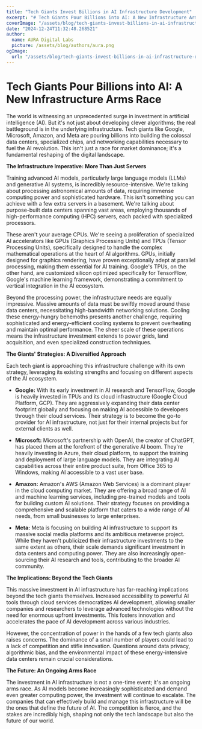 ```yaml
---
title: "Tech Giants Invest Billions in AI Infrastructure Development"
excerpt: "# Tech Giants Pour Billions into AI: A New Infrastructure Arms Race  The world is witnessing an unprecedented surge in investment in artificial intell"
coverImage: "/assets/blog/tech-giants-invest-billions-in-ai-infrastructure-development.jpg"
date: "2024-12-24T11:32:48.268521"
author:
  name: AURA Digital Labs
  picture: /assets/blog/authors/aura.png
ogImage:
  url: "/assets/blog/tech-giants-invest-billions-in-ai-infrastructure-development.jpg"
---
```


# Tech Giants Pour Billions into AI: A New Infrastructure Arms Race

The world is witnessing an unprecedented surge in investment in artificial intelligence (AI).  But it's not just about developing clever algorithms; the real battleground is in the underlying infrastructure. Tech giants like Google, Microsoft, Amazon, and Meta are pouring billions into building the colossal data centers, specialized chips, and networking capabilities necessary to fuel the AI revolution. This isn't just a race for market dominance; it's a fundamental reshaping of the digital landscape.

**The Infrastructure Imperative: More Than Just Servers**

Training advanced AI models, particularly large language models (LLMs) and generative AI systems, is incredibly resource-intensive.  We're talking about processing astronomical amounts of data, requiring immense computing power and sophisticated hardware. This isn't something you can achieve with a few extra servers in a basement.  We're talking about purpose-built data centers spanning vast areas, employing thousands of high-performance computing (HPC) servers, each packed with specialized processors.

These aren't your average CPUs.  We're seeing a proliferation of specialized AI accelerators like GPUs (Graphics Processing Units) and TPUs (Tensor Processing Units), specifically designed to handle the complex mathematical operations at the heart of AI algorithms.  GPUs, initially designed for graphics rendering, have proven exceptionally adept at parallel processing, making them essential for AI training. Google's TPUs, on the other hand, are customized silicon optimized specifically for TensorFlow, Google's machine learning framework, demonstrating a commitment to vertical integration in the AI ecosystem.

Beyond the processing power, the infrastructure needs are equally impressive.  Massive amounts of data must be swiftly moved around these data centers, necessitating high-bandwidth networking solutions.  Cooling these energy-hungry behemoths presents another challenge, requiring sophisticated and energy-efficient cooling systems to prevent overheating and maintain optimal performance.  The sheer scale of these operations means the infrastructure investment extends to power grids, land acquisition, and even specialized construction techniques.

**The Giants' Strategies: A Diversified Approach**

Each tech giant is approaching this infrastructure challenge with its own strategy, leveraging its existing strengths and focusing on different aspects of the AI ecosystem.

* **Google:**  With its early investment in AI research and TensorFlow, Google is heavily invested in TPUs and its cloud infrastructure (Google Cloud Platform, GCP). They are aggressively expanding their data center footprint globally and focusing on making AI accessible to developers through their cloud services. Their strategy is to become the go-to provider for AI infrastructure, not just for their internal projects but for external clients as well.

* **Microsoft:**  Microsoft's partnership with OpenAI, the creator of ChatGPT, has placed them at the forefront of the generative AI boom.  They're heavily investing in Azure, their cloud platform, to support the training and deployment of large language models.  They are integrating AI capabilities across their entire product suite, from Office 365 to Windows, making AI accessible to a vast user base.

* **Amazon:**  Amazon's AWS (Amazon Web Services) is a dominant player in the cloud computing market. They are offering a broad range of AI and machine learning services, including pre-trained models and tools for building custom AI solutions.  Their strategy focuses on providing a comprehensive and scalable platform that caters to a wide range of AI needs, from small businesses to large enterprises.

* **Meta:**  Meta is focusing on building AI infrastructure to support its massive social media platforms and its ambitious metaverse project.  While they haven't publicized their infrastructure investments to the same extent as others, their scale demands significant investment in data centers and computing power. They are also increasingly open-sourcing their AI research and tools, contributing to the broader AI community.

**The Implications: Beyond the Tech Giants**

This massive investment in AI infrastructure has far-reaching implications beyond the tech giants themselves.  Increased accessibility to powerful AI tools through cloud services democratizes AI development, allowing smaller companies and researchers to leverage advanced technologies without the need for enormous upfront investments. This fosters innovation and accelerates the pace of AI development across various industries.

However, the concentration of power in the hands of a few tech giants also raises concerns.  The dominance of a small number of players could lead to a lack of competition and stifle innovation.  Questions around data privacy, algorithmic bias, and the environmental impact of these energy-intensive data centers remain crucial considerations.

**The Future: An Ongoing Arms Race**

The investment in AI infrastructure is not a one-time event; it's an ongoing arms race.  As AI models become increasingly sophisticated and demand even greater computing power, the investment will continue to escalate.  The companies that can effectively build and manage this infrastructure will be the ones that define the future of AI.  The competition is fierce, and the stakes are incredibly high, shaping not only the tech landscape but also the future of our world.
